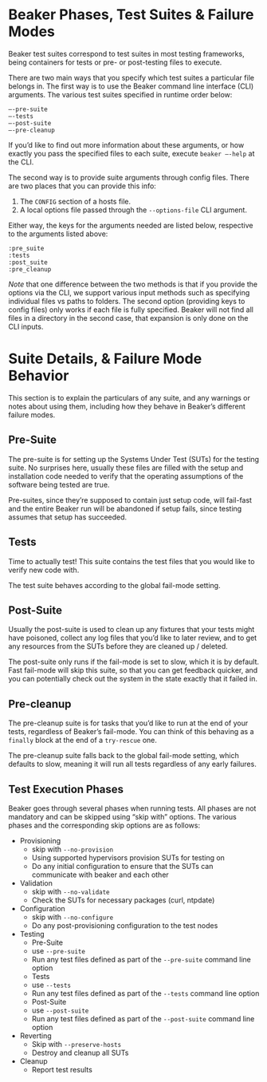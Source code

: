 # Beaker Phases, Test Suites & Failure Modes

Beaker test suites correspond to test suites in most testing frameworks,
being containers for tests or pre- or post-testing files to execute.

There are two main ways that you specify which test suites a particular
file belongs in. The first way is to use the Beaker command line interface
(CLI) arguments. The various test suites specified in runtime order below:

    —-pre-suite
    —-tests
    —-post-suite
    —-pre-cleanup

If you’d like to find out more information about these arguments, or how
exactly you pass the specified files to each suite, execute `beaker —-help`
at the CLI.

The second way is to provide suite arguments through config files. There
are two places that you can provide this info:

1. The `CONFIG` section of a hosts file.
2. A local options file passed through the `--options-file` CLI argument.

Either way, the keys for the arguments needed are listed below, respective
to the arguments listed above:

    :pre_suite
    :tests
    :post_suite
    :pre_cleanup

*Note* that one difference between the two methods is that if you provide the
options via the CLI, we support various input methods such as specifying
individual files vs paths to folders. The second option (providing keys to
config files) only works if each file is fully specified. Beaker will not
find all files in a directory in the second case, that expansion is only done
on the CLI inputs.

# Suite Details, & Failure Mode Behavior

This section is to explain the particulars of any suite, and any warnings or
notes about using them, including how they behave in Beaker’s different
failure modes.

## Pre-Suite

The pre-suite is for setting up the Systems Under Test (SUTs) for the testing
suite. No surprises here, usually these files are filled with the setup and
installation code needed to verify that the operating assumptions of the 
software being tested are true.

Pre-suites, since they’re supposed to contain just setup code, will fail-fast
and the entire Beaker run will be abandoned if setup fails, since testing
assumes that setup has succeeded.

## Tests

Time to actually test! This suite contains the test files that you would
like to verify new code with.

The test suite behaves according to the global fail-mode setting.

## Post-Suite

Usually the post-suite is used to clean up any fixtures that your tests might
have poisoned, collect any log files that you’d like to later review, and
to get any resources from the SUTs before they are cleaned up / deleted.

The post-suite only runs if the fail-mode is set to slow, which it is by
default. Fast fail-mode will skip this suite, so that you can get feedback
quicker, and you can potentially check out the system in the state exactly
that it failed in.

## Pre-cleanup

The pre-cleanup suite is for tasks that you’d like to run at the end of your
tests, regardless of Beaker’s fail-mode. You can think of this behaving as a
`finally` block at the end of a `try-rescue` one.

The pre-cleanup suite falls back to the global fail-mode setting, which
defaults to slow, meaning it will run all tests regardless of any early
failures.

## Test Execution Phases

Beaker goes through several phases when running tests. All phases are not mandatory and can be skipped using “skip with” options. The various phases and the corresponding skip options are as follows:

* Provisioning
  * skip with `--no-provision`
  * Using supported hypervisors provision SUTs for testing on
  * Do any initial configuration to ensure that the SUTs can communicate with beaker and each other
* Validation
  * skip with `--no-validate`
  * Check the SUTs for necessary packages (curl, ntpdate)
* Configuration
  * skip with `--no-configure`
  * Do any post-provisioning configuration to the test nodes
* Testing
  * Pre-Suite
   * use `--pre-suite`
   * Run any test files defined as part of the `--pre-suite` command line option
  * Tests
   * use `--tests`
   * Run any test files defined as part of the `--tests` command line option
  * Post-Suite
   * use `--post-suite`
   * Run any test files defined as part of the `--post-suite` command line option
* Reverting
  * Skip with `--preserve-hosts`
  * Destroy and cleanup all SUTs
* Cleanup
  * Report test results

